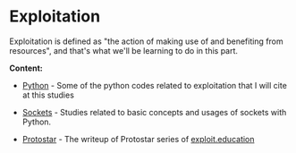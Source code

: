 # Exploitation 

Exploitation is defined as "the action of making use of and benefiting from resources", and that's what we'll be learning to do in this part.

**Content:**

- [Python](Python) - Some of the python codes related to exploitation that I will cite at this studies

- [Sockets](Sockets) - Studies related to basic concepts and usages of sockets with Python.

- [Protostar](Protostar) - The writeup of Protostar series of [exploit.education](https://exploit.education) 

  

